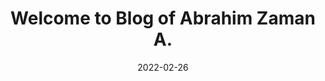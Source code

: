 ---
title: Welcome to Blog of Abrahim Zaman A.
description: First Blogging Post
date: 2022-02-26
image: index.jpg
---